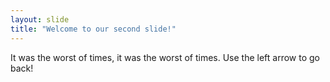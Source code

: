 ```yaml
---
layout: slide
title: "Welcome to our second slide!"
---
```

It was the worst of times, it was the worst of times.
Use the left arrow to go back!
